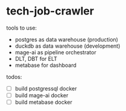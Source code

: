 # tech-job-crawler

tools to use:
- postgres as data warehouse (production)
- duckdb as data warehouse (development)
- mage-ai as pipeline orchestrator
- DLT, DBT for ELT
- metabase for dashboard
<!-- - spark -->


todos:
- [ ] build postgressql docker
- [ ] build mage-ai docker
- [ ] build metabase docker